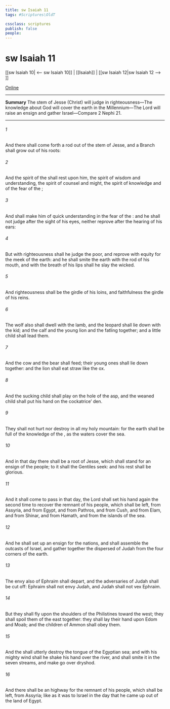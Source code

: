 ```yaml
---
title: sw Isaiah 11
tags: #Scriptures\OldT

cssclass: scriptures
publish: false
people:
---
```


# sw Isaiah 11
[[sw Isaiah 10| <-- sw Isaiah 10]] | [[Isaiah]] | [[sw Isaiah 12|sw Isaiah 12 --> ]]

[Online](https://churchofjesuschrist.org/study/scriptures/ot/isa/11?lang=eng)

---
__Summary__
The stem of Jesse (Christ) will judge in righteousness—The knowledge about God will cover the earth in the Millennium—The Lord will raise an ensign and gather Israel—Compare 2 Nephi 21.

---
###### 1 
And there shall come forth a rod out of the stem of Jesse, and a Branch shall grow out of his roots:

###### 2 
And the spirit of the  shall rest upon him, the spirit of wisdom and understanding, the spirit of counsel and might, the spirit of knowledge and of the fear of the ;

###### 3 
And shall make him of quick understanding in the fear of the : and he shall not judge after the sight of his eyes, neither reprove after the hearing of his ears:

###### 4 
But with righteousness shall he judge the poor, and reprove with equity for the meek of the earth: and he shall smite the earth with the rod of his mouth, and with the breath of his lips shall he slay the wicked.

###### 5 
And righteousness shall be the girdle of his loins, and faithfulness the girdle of his reins.

###### 6 
The wolf also shall dwell with the lamb, and the leopard shall lie down with the kid; and the calf and the young lion and the fatling together; and a little child shall lead them.

###### 7 
And the cow and the bear shall feed; their young ones shall lie down together: and the lion shall eat straw like the ox.

###### 8 
And the sucking child shall play on the hole of the asp, and the weaned child shall put his hand on the cockatrice’ den.

###### 9 
They shall not hurt nor destroy in all my holy mountain: for the earth shall be full of the knowledge of the , as the waters cover the sea.

###### 10 
And in that day there shall be a root of Jesse, which shall stand for an ensign of the people; to it shall the Gentiles seek: and his rest shall be glorious.

###### 11 
And it shall come to pass in that day,  the Lord shall set his hand again the second time to recover the remnant of his people, which shall be left, from Assyria, and from Egypt, and from Pathros, and from Cush, and from Elam, and from Shinar, and from Hamath, and from the islands of the sea.

###### 12 
And he shall set up an ensign for the nations, and shall assemble the outcasts of Israel, and gather together the dispersed of Judah from the four corners of the earth.

###### 13 
The envy also of Ephraim shall depart, and the adversaries of Judah shall be cut off: Ephraim shall not envy Judah, and Judah shall not vex Ephraim.

###### 14 
But they shall fly upon the shoulders of the Philistines toward the west; they shall spoil them of the east together: they shall lay their hand upon Edom and Moab; and the children of Ammon shall obey them.

###### 15 
And the  shall utterly destroy the tongue of the Egyptian sea; and with his mighty wind shall he shake his hand over the river, and shall smite it in the seven streams, and make  go over dryshod.

###### 16 
And there shall be an highway for the remnant of his people, which shall be left, from Assyria; like as it was to Israel in the day that he came up out of the land of Egypt.

